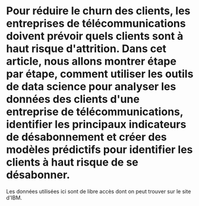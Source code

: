 # Pour réduire le churn des clients, les entreprises de télécommunications doivent prévoir quels clients sont à haut risque d'attrition. Dans cet article, nous allons montrer étape par étape, comment utiliser les outils de data science pour analyser les données des clients d'une entreprise de télécommunications, identifier les principaux indicateurs de désabonnement et créer des modèles prédictifs pour identifier les clients à haut risque de se désabonner.

Les données utilisées ici sont de libre accès dont on peut trouver sur le site d'IBM.
